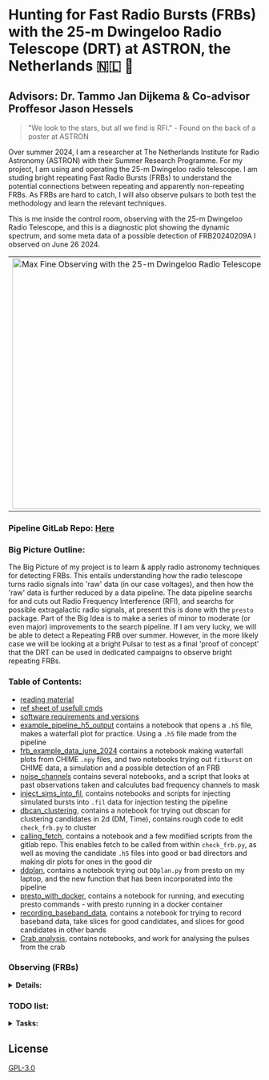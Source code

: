 # Hunting for Fast Radio Bursts (FRBs) with the 25-m Dwingeloo Radio Telescope (DRT) at ASTRON, the Netherlands 🇳🇱 📡
## Advisors: Dr. Tammo Jan Dijkema & Co-advisor Proffesor Jason Hessels

> "We look to the stars, but all we find is RFI." - Found on the back of a poster at ASTRON

Over summer 2024, I am a researcher at The Netherlands Institute for Radio Astronomy (ASTRON) with their Summer Research Programme. For my project, I am using and operating the 25-m Dwingeloo radio telescope. I am studing bright repeating Fast Radio Bursts (FRBs) to understand the potential connections between repeating and apparently non-repeating FRBs. As FRBs are hard to catch, I will also observe pulsars to both test the methodology and learn the relevant techniques.

This is me inside the control room, observing with the 25-m Dwingeloo Radio Telescope, and this is a diagnostic plot showing the dynamic spectrum, and some meta data of a possible detection of FRB20240209A I observed on June 26 2024.
<table>
  <tr>
    <td style="text-align: center;">
      <img src="https://afinemax.github.io/afinemax1/images/max_25m_1.jpg" alt="Max Fine Observing with the 25-m Dwingeloo Radio Telescope" width="500">
    </td>
    <td style="text-align: center;">
      <img src="https://afinemax.github.io/afinemax1/images/FRB20240209A_L1_Band_2024_06_26_10_33_18_tcand_297.8789500_dm_183.0_snr_6.1bandpass_corr.png" alt="Diagnostic Plot of a possible detection of FRB20240209A Observed on June 26 2024 by Max Fine" width="500">
    </td>
  </tr>
</table>

### Pipeline GitLab Repo: [Here](https://gitlab.camras.nl/dijkema/frbscripts)

### Big Picture Outline:

The Big Picture of my project is to learn & apply radio astronomy techniques for detecting FRBs. This entails understanding how the radio telescope turns radio signals into 'raw' data (in our case voltages), and then how the 'raw' data is further reduced by a data pipeline. The data pipeline searchs for and cuts out Radio Frequency Interference (RFI), and searchs for possible extragalactic radio signals, at present this is done with the `presto` package.  Part of the Big Idea is to make a series of minor to moderate (or even major) improvements to the search pipeline. If I am very lucky, we will be able to detect a Repeating FRB over summer. However, in the more likely case we will be looking at a bright Pulsar to test as a final 'proof of concept' that the DRT can be used in dedicated campaigns to observe bright repeating FRBs.     

### Table of Contents:
* [reading material](https://github.com/afinemax/Astron_2024/tree/main/important_docs_and_papers)
* [ref sheet of usefull cmds](https://github.com/afinemax/Astron_2024/blob/main/ref_cmds.md)
* [software requirements and versions](https://github.com/afinemax/Astron_2024/blob/main/astron_research_2024.yml)
* [example_pipeline_h5_output](https://github.com/afinemax/Astron_2024/tree/main/example_pipeline__h5_output) contains a notebook that opens a `.h5` file, makes a waterfall plot for practice. Using a `.h5` file made from the pipeline
* [frb_example_data_june_2024](https://github.com/afinemax/Astron_2024/tree/main/frb_example_data_june_2024) contains a notebook making waterfall plots from CHIME `.npy` files, and two notebooks trying out `fitburst` on CHIME data, a simulation and a possible detection of an FRB
* [noise_channels](https://github.com/afinemax/Astron_2024/tree/main/noise_channels) contains several notebooks, and a script that looks at past observations taken and calculutes bad frequency channels to mask
* [inject_sims_into_fil](https://github.com/afinemax/Astron_2024/tree/main/inject_sims_into_fil), contains notebooks and scripts for injecting simulated bursts into `.fil` data for injection testing the pipeline
* [dbcan_clustering](https://github.com/afinemax/Astron_2024/tree/main/dbscan_clustering), contains a notebook for trying out dbscan for clustering candidates in 2d (DM, Time), contains rough code to edit `check_frb.py` to cluster
* [calling_fetch](https://github.com/afinemax/Astron_2024/tree/main/calling_fetch), contains a notebook and a few modified scripts from the gitlab repo. This enables fetch to be called from within `check_frb.py`, as well as moving the candidate `.h5` files into good or bad directors and making dir plots for ones in the good dir
* [ddplan](https://github.com/afinemax/Astron_2024/tree/main/ddplan), contains a notebook trying out `DDplan.py` from presto on my laptop, and the new function that has been incorporated into the pipeline 
* [presto_with_docker](https://github.com/afinemax/Astron_2024/tree/main/running_presto_with_docker), contains a notebook for running, and executing presto commands - with presto running in a docker container 
* [recording_baseband_data](https://github.com/afinemax/Astron_2024/tree/main/recording_baseband_data), contains a notebook for trying to record baseband data, take slices for good candidates, and slices for good candidates in other bands
* [Crab analysis](https://github.com/afinemax/Astron_2024/tree/main/crab_analysis), contains notebooks, and work for analysing the pulses from the crab
### Observing (FRBs)
<details>
  <summary><strong>Details:</strong></summary>


### Currently Observing:

####  FRB20240619D:
- See [ATel #16690, detected by MeerKat](https://www.astronomerstelegram.org/?read=16690) and [ATel #16732, detected by Westerbork](https://www.astronomerstelegram.org/?read=16732)
- Expected DM: 465 (pc/cm^3)
- Expected Ra, Dec: 297.37, -25.21 (deg)
- We have limited observation time, typically its up ~23:00 - 04:00, I have to be physically in the telescope to take data...
- I have done a few nights, but no luck yet :((


#### FRB20240316A
- See [ATel #16737 , detected by CHIME](https://www.astronomerstelegram.org/?read=16734)
- Expected DM: 351 (pc/cm^3)
- Expected Ra, Dec: 354.58, 32.38


### Previosuly Observing:

#### FRB20240209A:

- See [ATel#16670 by Vishwangi Shah (McGill University) on behalf of the CHIME/FRB Collaboration](https://www.astronomerstelegram.org/?findmsg)
- Expected DM: 176 (pc/cm^3)
- Expected RA, Dec: 289.91, 86.06 (deg)
- Observing Cadence: Typically ~07:00-10:00, 11:00-15:00 (UTC) Monday to Friday (I have to be physically in the telescope
- Total of around 200 hours on target. Stopped observing around the 16th of July.



</details>

### TODO list:

<details>
  <summary><strong>Tasks:</strong></summary>

  ### Completed:
  - [x] Understand how FRB signals from space turn into dynamic spectra. See [flowchart](https://github.com/afinemax/Astron_2024/blob/main/flow_charts/frb_to_dynamic_spectra.pdf).
  - [x] Learn how to operate the 25-m Dwingeloo Radio Telescope.
  - [x] Learn how to use [Presto](https://github.com/scottransom/presto) for single pulse searches and RFI removal.
  - [x] Learn how the current pipeline works (`check_frb.py`). See [flowchart](https://github.com/afinemax/Astron_2024/blob/main/flow_charts/fil_to_dynamic_spectra.pdf).
    - Pipeline GitLab repo: [here](https://gitlab.camras.nl/dijkema/frbscripts)
    - My version of the pipeline: [here](https://github.com/afinemax/frbscripts)
    - [x] Create a file of known bad frequency channels to mask.
    - [x] Modify `start_frb.sh` & `check_frb.py` scripts to load from a catalog file instead of hardcoded sources.
  - [x] Learn how [Fetch](https://github.com/devanshkv/fetch) works and implement it into the pipeline.
    - Fetch is installed and working on Uranus!
  - [x] Learn how [TransientX](https://github.com/ypmen/TransientX) works.
  - [x] Understand what Burst Parameters can be observed & measured directly, and which ones can be inferred.
	- List out model components from FITBURST, polarization, fluence, etc.
  - [x] Understand how to use [fitburst](https://github.com/CHIMEFRB/fitburst).
  - [x] Compare pipeline outputs when using the `--ignorechan` flag in  `check_frb.py`
  - [x] Try using `fitburst` on the CHIME data I have, simulated data, and my possible detection of FRB20240209A.
  - [x] Try a clustering algorithm for reducing the total number of candidates (e.g. DBSCAN).
  - [x] Implement dbscan clustering into `check_frb.py`
	- Reduces number of candidates by ~ the number of DM trials
  - [x] Modify the scrits to record observations on Uranus (instead of Mercurius)
	- Paul, and Tammo did this, plugging in some cabels and running a data stream from mercurius to uranus
	- can record L and P bands directly onto Uranus
  - [x] Modify `check_frb.py` to run `fetch`, and move the files into the good and bad dirs, make diagnostic `.png`s
  - [x] Add back log file for candidates
	- Added a `#header`
  - [x] Added a log file for pipeline crashes
  - [x] Added observing time, and number of good candidates to `frb_dashboard.py`
  - [x] Work on making the pipeline run in real time
        - [x] Modify storage location of `.fil` files from `/date` to `/date/>bandname<` for runnning the pipeline in real time
                - [x] Modify `frb_dashboard.py` for the new file organization
        - [x] Make a `good` dir to hold all the good `.h5` and `.png` files located at `/date/good`
- [x] Figure out what causes the pipeline to crash, and adjust the number of CPU cores as needed 
        - [x] `dashboard.py` was using all the CPUS... fixed
        - [x] Limit GPU to one call of `fetch`
        - Good CPU limit seems around 12 per band?, No noticable increase after this
        - Still crashes, L1 and L2 recording seems unstable




  ### In Progress:
  - [ ] Implement [TransientX](https://github.com/ypmen/TransientX) into the pipeline.
	- Waiting for it to be installed on Uranus.
  - [ ] Double Check `if` statments for `--ignorechan` option in `check_frb.py` 
  - [x] Look into making simulated, injecting simulations into `.fil` files for testing.
	- `fitburst` has a cool `simulate_burst.py` script that can simulate dedispersed or dispersed dynamic spectrums
	- [will](https://github.com/josephwkania/will/tree/master) is a simulator that can be used to inject (and extract!) simulated pulses into `.fil` files!
        - [ ] Struggling on controlling the amplitude (SNR) of the injected signal, talked to Dirk who offered advice but haven't worked on this in a while  
- [x] record raw voltages
	- [x] Understand how to record raw voltages aka baseband data
	- [x] Wrote function to slice a small chunk of data into a new file for a candidate 
	- [x] Write a function to convert arrival times for different frequency bands based on the DM
	- [x] Write function to loop through candidates, and then delete the big baseband files
        - [x] Implement into pipeline
	- [x] Added storage on ram disk to `frb_dashboard.py`
	- [ ] Test
  - [ ] Read how the `single_pulse_search` works in `presto`, and how it determines the SNR
        - How it determines SNR
        - what time it uses for the time of the candidate (center, top of band)
        - How many, and what size time boxcars in the search

- [x] Analysis of the Crab Pulsar (see [Crab analysis](https://github.com/afinemax/Astron_2024/tree/main/crab_analysis):
	- Make plots of SNR, Fluence, $E_{\nu}$ for the crab over many hours of observations
	- Compare to 2019, 2024 Crab paper, and Nature Paper
	- Addtionaly make some stastical plots of the Crab in the different Bands
	
 
  ### To Do: 
  - [ ] Write documenation for pipelines, new flowcharts
  - [ ] Understand what Paul and Tammo did to have the data record on Uranus
  - [ ] write an introduction section on `FRBS`, the DRT, and our observational parameters (bandwidth, devices, data points per second etc)
  - [ ] Fill in black boxes in the flowcharts.
	- Look into how `presto` actually removes RFI and finds pulses.
        - Look into how candidates are extracted from the `.fil` file.
  - [ ] Make a 'hip' mastodon bot to display the pngs from the good candidates
	- [ ] maybe make the pngs nan out detected RFI  
  - [ ] Make a script to make `.h5` files with full resolution for a good fetch candidate.
  - [ ] Injection testing the pipeline.
  - [ ] Test the pipeline on Crab or Pulsar and compare the number of recovered vs. missed bursts.
  	- This would be a good test for our clustering methodology as well. 
  - [ ] Combine data with other telescopes to measure fringes/localization.
  - [ ] Maybe make a docker container version of the pipeline.
  - [ ] Read more FRB papers.
  - [ ] Make nicely formatted documentation for the pipeline. 
  - [ ] Understand what happens when intra-channel Dispersion is dominate. 
  - [ ] Understand how our FRB search and CHIME's differ, IE with many antennas .
  - [ ] Make 'hip' popular science videos on reserach.
  - [ ] Understand Red vs White Noise.
</details>


## License

[GPL-3.0](https://github.com/afinemax/Astron_2024/blob/main/LICENSE)
